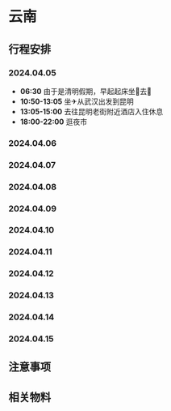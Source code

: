 # 云南

## 行程安排

### 2024.04.05

- **06:30** 由于是清明假期，早起起床坐🚗去🛫
- **10:50-13:05** 坐✈从武汉出发到昆明
- **13:05-15:00** 去往昆明老街附近酒店入住休息
- **18:00-22:00** 逛夜市

### 2024.04.06

### 2024.04.07

### 2024.04.08

### 2024.04.09

### 2024.04.10

### 2024.04.11

### 2024.04.12

### 2024.04.13

### 2024.04.14

### 2024.04.15

## 注意事项

## 相关物料